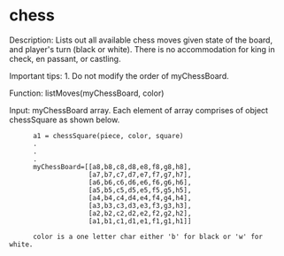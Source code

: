 # chess

Description: Lists out all available chess moves given state of the board,
and player's turn (black or white). There is no accommodation for king in check,
en passant, or castling.


Important tips: 1. Do not modify the order of myChessBoard.


Function: listMoves(myChessBoard, color)

Input:    myChessBoard array. Each element of array comprises of object
          chessSquare as shown below.

          a1 = chessSquare(piece, color, square)
          .
          .
          .
          myChessBoard=[[a8,b8,c8,d8,e8,f8,g8,h8],
                        [a7,b7,c7,d7,e7,f7,g7,h7],
                        [a6,b6,c6,d6,e6,f6,g6,h6],
                        [a5,b5,c5,d5,e5,f5,g5,h5],
                        [a4,b4,c4,d4,e4,f4,g4,h4],
                        [a3,b3,c3,d3,e3,f3,g3,h3],
                        [a2,b2,c2,d2,e2,f2,g2,h2],
                        [a1,b1,c1,d1,e1,f1,g1,h1]]

          color is a one letter char either 'b' for black or 'w' for white.

